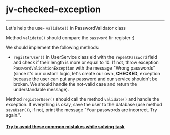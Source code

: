 # jv-checked-exception

---
Let's help the use- `validate()` in PasswordValidator class

Method `validate()` should compare the `password` fir register :)

We should implement the following methods:

- `registerUser()` in UserService class
  eld with the `repeatPassword` field and check if their length is more or equal to 10. If not, throw exception `PasswordValidationException` with the message "Wrong passwords" (since it's our custom logic, let's create our own, **CHECKED**, exception because the user can put any password and our service shouldn't be broken. We should handle the not-valid case and return the understandable message).

Method `registerUser()` should call the method `validate()` and handle the exception.
If everything is okay, save the user to the database (use method `saveUser()`),
if not, print the message "Your passwords are incorrect. Try again.".

#### [Try to avoid these common mistakes while solving task](./checklist.md)
